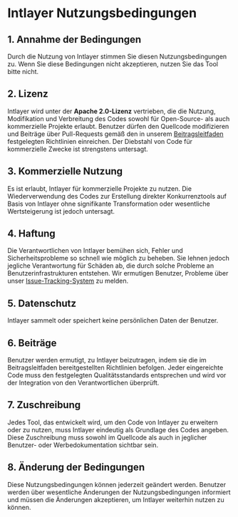 # Intlayer Nutzungsbedingungen

## 1. Annahme der Bedingungen

Durch die Nutzung von Intlayer stimmen Sie diesen Nutzungsbedingungen zu. Wenn Sie diese Bedingungen nicht akzeptieren, nutzen Sie das Tool bitte nicht.

## 2. Lizenz

Intlayer wird unter der **Apache 2.0-Lizenz** vertrieben, die die Nutzung, Modifikation und Verbreitung des Codes sowohl für Open-Source- als auch kommerzielle Projekte erlaubt. Benutzer dürfen den Quellcode modifizieren und Beiträge über Pull-Requests gemäß den in unserem [Beitragsleitfaden](https://github.com/aymericzip/intlayer/blob/main/CONTRIBUTING.md) festgelegten Richtlinien einreichen. Der Diebstahl von Code für kommerzielle Zwecke ist strengstens untersagt.

## 3. Kommerzielle Nutzung

Es ist erlaubt, Intlayer für kommerzielle Projekte zu nutzen. Die Wiederverwendung des Codes zur Erstellung direkter Konkurrenztools auf Basis von Intlayer ohne signifikante Transformation oder wesentliche Wertsteigerung ist jedoch untersagt.

## 4. Haftung

Die Verantwortlichen von Intlayer bemühen sich, Fehler und Sicherheitsprobleme so schnell wie möglich zu beheben. Sie lehnen jedoch jegliche Verantwortung für Schäden ab, die durch solche Probleme an Benutzerinfrastrukturen entstehen. Wir ermutigen Benutzer, Probleme über unser [Issue-Tracking-System](https://github.com/aymericzip/intlayer/issues) zu melden.

## 5. Datenschutz

Intlayer sammelt oder speichert keine persönlichen Daten der Benutzer.

## 6. Beiträge

Benutzer werden ermutigt, zu Intlayer beizutragen, indem sie die im Beitragsleitfaden bereitgestellten Richtlinien befolgen. Jeder eingereichte Code muss den festgelegten Qualitätsstandards entsprechen und wird vor der Integration von den Verantwortlichen überprüft.

## 7. Zuschreibung

Jedes Tool, das entwickelt wird, um den Code von Intlayer zu erweitern oder zu nutzen, muss Intlayer eindeutig als Grundlage des Codes angeben. Diese Zuschreibung muss sowohl im Quellcode als auch in jeglicher Benutzer- oder Werbedokumentation sichtbar sein.

## 8. Änderung der Bedingungen

Diese Nutzungsbedingungen können jederzeit geändert werden. Benutzer werden über wesentliche Änderungen der Nutzungsbedingungen informiert und müssen die Änderungen akzeptieren, um Intlayer weiterhin nutzen zu können.
